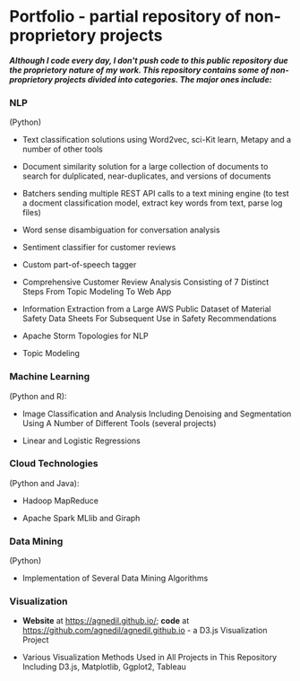 # Portfolio - partial repository of non-proprietory projects

**_Although I code every day, I don't push code to this public repository due the proprietory nature of my work. This repository contains some of non-proprietory projects divided into categories. The major ones include:_**

### NLP
(Python)

* Text classification solutions using Word2vec, sci-Kit learn, Metapy and a number of other tools

* Document similarity solution for a large collection of documents to search for dulplicated, near-duplicates, and versions of documents

* Batchers sending multiple REST API calls to a text mining engine (to test a docment classification model, extract key words from text, parse log files)

* Word sense disambiguation for conversation analysis

* Sentiment classifier for customer reviews

* Custom part-of-speech tagger

* Comprehensive Customer Review Analysis Consisting of 7 Distinct Steps From Topic Modeling To Web App

* Information Extraction from a Large AWS Public Dataset of Material Safety Data Sheets For Subsequent Use in Safety Recommendations

* Apache Storm Topologies for NLP

* Topic Modeling

### Machine Learning
(Python and R):

* Image Classification and Analysis Including Denoising and Segmentation Using A Number of Different Tools (several projects)

* Linear and Logistic Regressions

### Cloud Technologies
(Python and Java):

* Hadoop MapReduce

* Apache Spark MLlib and Giraph

### Data Mining
(Python)

* Implementation of Several Data Mining Algorithms

### Visualization
* **Website** at https://agnedil.github.io/; **code** at https://github.com/agnedil/agnedil.github.io - a D3.js Visualization Project

* Various Visualization Methods Used in All Projects in This Repository Including D3.js, Matplotlib, Ggplot2, Tableau 
